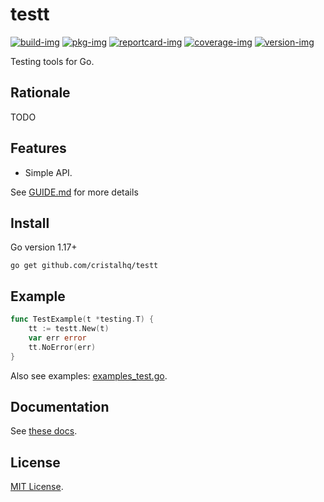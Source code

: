 # testt

[![build-img]][build-url]
[![pkg-img]][pkg-url]
[![reportcard-img]][reportcard-url]
[![coverage-img]][coverage-url]
[![version-img]][version-url]

Testing tools for Go.

## Rationale

TODO

## Features

* Simple API.

See [GUIDE.md](https://github.com/cristalhq/testt/blob/main/GUIDE.md) for more details

## Install

Go version 1.17+

```
go get github.com/cristalhq/testt
```

## Example

```go
func TestExample(t *testing.T) {
	tt := testt.New(t)
	var err error
	tt.NoError(err)
}
```

Also see examples: [examples_test.go](https://github.com/cristalhq/testt/blob/main/examples_test.go).

## Documentation

See [these docs][pkg-url].

## License

[MIT License](LICENSE).

[build-img]: https://github.com/cristalhq/testt/workflows/build/badge.svg
[build-url]: https://github.com/cristalhq/testt/actions
[pkg-img]: https://pkg.go.dev/badge/cristalhq/testt
[pkg-url]: https://pkg.go.dev/github.com/cristalhq/testt
[reportcard-img]: https://goreportcard.com/badge/cristalhq/testt
[reportcard-url]: https://goreportcard.com/report/cristalhq/testt
[coverage-img]: https://codecov.io/gh/cristalhq/testt/branch/main/graph/badge.svg
[coverage-url]: https://codecov.io/gh/cristalhq/testt
[version-img]: https://img.shields.io/github/v/release/cristalhq/testt
[version-url]: https://github.com/cristalhq/testt/releases
